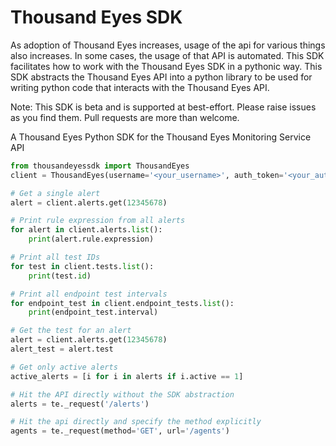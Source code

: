 # Thousand Eyes SDK

As adoption of Thousand Eyes increases, usage of the api for various things also increases. In some cases, the usage of that API is automated. This SDK facilitates how to work with the Thousand Eyes SDK in a pythonic way. This SDK abstracts the Thousand Eyes API into a python library to be used for writing python code that interacts with the Thousand Eyes API.

Note: This SDK is beta and is supported at best-effort. Please raise issues as you find them. Pull requests are more than welcome.

A Thousand Eyes Python SDK for the Thousand Eyes Monitoring Service API

``` python
from thousandeyessdk import ThousandEyes
client = ThousandEyes(username='<your_username>', auth_token='<your_auth_token>')

# Get a single alert
alert = client.alerts.get(12345678)

# Print rule expression from all alerts
for alert in client.alerts.list():
    print(alert.rule.expression)

# Print all test IDs
for test in client.tests.list():
    print(test.id)

# Print all endpoint test intervals
for endpoint_test in client.endpoint_tests.list():
    print(endpoint_test.interval)

# Get the test for an alert
alert = client.alerts.get(12345678)
alert_test = alert.test

# Get only active alerts
active_alerts = [i for i in alerts if i.active == 1]

# Hit the API directly without the SDK abstraction
alerts = te._request('/alerts')

# Hit the api directly and specify the method explicitly
agents = te._request(method='GET', url='/agents')
```
